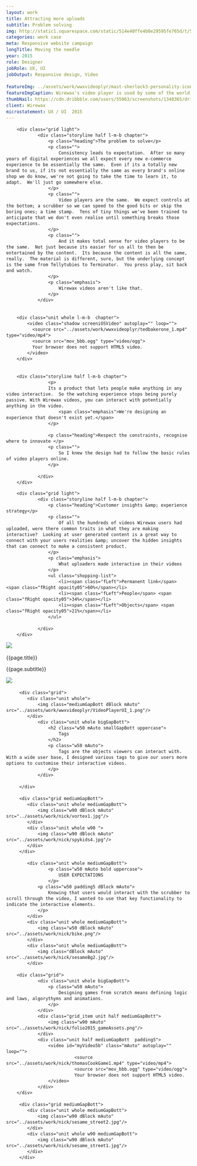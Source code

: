 ```yaml
---
layout: work
title: Attracting more uploads
subtitle: Problem solving
img: http://static1.squarespace.com/static/514e40ffe4b0e29595fe765d/t/5647bbb0e4b072d19f90d5f1/1447541681826/?format=750w
categories: work case
meta: Responsive website campaign
longTitle: Moving the needle
year: 2015
role: Designer
jobRole: UX, UI 
jobOutput: Responsive design, Video

featureImg: ../assets/work/wwxvideoplyr/mast-sherlock3-personality-icon-high-res.jpg
featureImgCaption: Wirewax's video player is used by some of the world's largest content distributors, like the BBC & Universal.
thumbNail: https://cdn.dribbble.com/users/55063/screenshots/1348365/dribbble-10-percent.gif
client: Wirewax
microstatement: UX / UI  2015
---
```


<div class="wider">

		<div class="grid light">
				<div class="storyline half l-m-b chapter">
					<p class="heading">The problem to solve</p>
					<p class="">
						Consistency leads to expectation.  After so many years of digital experiences we all expect every new e-commerce experience to be essentially the same.  Even if its a totally new brand to us, if its not essentially the same as every brand's online shop we do know, we're not going to take the time to learn it, to adapt.  We'll just go somewhere else.
					</p>
					<p class="">
						Video players are the same.  We expect controls at the bottom; a scrubber so we can speed to the good bits or skip the boring ones; a time stamp.  Tens of tiny things we've been trained to anticipate that we don't even realise until something breaks those expectations.
					</p>	
					<p class="">
						And it makes total sense for video players to be the same.  Not just because its easier for us all to then be entertained by the content.  Its because the content is all the same, really.  The material is different, sure, but the underlying concept is the same from Tellytubies to Terminator.  You press play, sit back and watch. 
					</p>	
					<p class="emphasis">	
						Wirewax videos aren't like that. 
					</p>
				</div>


		<div class="unit whole l-m-b  chapter">
			<video class="shadow screeniOSVideo" autoplay="" loop="">
			  <source src="../assets/work/wwxvideoplyr/tedbakerone_1.mp4" type="video/mp4">
			  <source src="mov_bbb.ogg" type="video/ogg">
			  Your browser does not support HTML5 video.
			</video>
		</div>


		<div class="storyline half l-m-b chapter">
					<p>
					Its a product that lets people make anything in any video interactive.  So the watching experience stops being purely passive. With Wirewax videos, you can interact with potentially anything in the video.   
						<span class="emphasis">We're designing an experience that doesn't exist yet.</span>
					</p>

					<p class="heading">Respect the constraints, recognise where to innovate </p>
					<p class="">
						So I knew the design had to follow the basic rules of video players online.  
					</p>													

				</div> 	
		</div>
</div>



<!--
<div class="wider bigGapBott bgCover chapter pitchBlackBg ghost">
	<div class="grid">
		<div class="unit l-m-t l-m-b whole xlquote">
			<h2 class="w50 mAuto">
				"Limitless posibilities"
			</h2>
			<p class="w50 opacity07 mAuto s-m-t">
				Buzzfeed.
			</p>
		</div>
	</div>	
</div>

-->

<div class="wider">

		<div class="grid light">
				<div class="storyline half l-m-b chapter">
					<p class="heading">Customer insights &amp; experience strategy</p>
					<p class="">
						Of all the hundreds of videos Wirewax users had uploaded, were there common traits in what they are making interactive?  Looking at user generated content is a great way to connect with your users realities &amp; uncover the hidden insights that can connect to make a consistent product.
					</p>
					<p class="emphasis">
						What uploaders made interactive in their videos
					</p>
					<ul class="shopping-list">
						<li><span class="fLeft">Permanent link</span> <span class="fRight opacity05">60%</span></li>
						<li><span class="fLeft">People</span> <span class="fRight opacity05">34%</span></li>
						<li><span class="fLeft">Objects</span> <span class="fRight opacity05">21%</span></li>
					</ul>
									
				</div> 	
		</div>
</div>

<div class="unit whole">
	<div class="grid_item">
		<img src="http://i0.wp.com/fashionandmash.com/wp-content/uploads/2015/11/TedBaker_wirewax2.png"/>
						 	<div class="grid__lock block">	
						<p class="grid__title block pitchBlack ">{{page.title}}</p>
						<p class="subtitle block grey">{{page.subtitle}}</p>
					</div>	
	</div>
	<div class="grid_item">
		<img src="http://i0.wp.com/fashionandmash.com/wp-content/uploads/2015/11/TedBaker_wirewax2.png"/>
	</div>
</div>



<div class="wider">		


		 <div class="grid"> 
		 	<div class="unit whole">
		 		<img class="mediumGapBott dBlock mAuto" src="../assets/work/wwxvideoplyr/VideoPlayerUI_1.png"/> 
		 	</div>
				<div class="unit whole bigGapBott">
					<h2 class="w50 mAuto smallGapBott uppercase">
						Tags
					</h2>
					<p class="w50 mAuto">
						Tags are the objects viewers can interact with.  With a wide user base, I designed various tags to give our users more options to customise their interactive videos.
					</p>
				</div> 			 	

		 </div>

		 <div class="grid mediumGapBott">
		 	<div class="unit whole mediumGapBott">
		 		<img class="w90 dBlock mAuto" src="../assets/work/nick/vortex1.jpg"/> 
		 	</div>	
		 	<div class="unit whole w90 ">
		 		<img class="w90 dBlock mAuto" src="../assets/work/nick/spykids4.jpg"/> 
		 	</div>	
		 </div> 

		 	<div class="unit whole mediumGapBott">
					<p class="w50 mAuto bold uppercase">
						USER EXPECTATIONS
					</p>		 		
		 		<p class="w50 padding5 dBlock mAuto">
		 			Knowing that users would interact with the scrubber to scroll through the video, I wanted to use that key functionality to indicate the interactive elements.
		 		</p>
		 	</div>	
		 	<div class="unit whole mediumGapBott">
		 		<img class="w50 dBlock mAuto" src="../assets/work/nick/bike.png"/> 
		 	</div>		 	
		 	<div class="unit whole mediumGapBott">
		 		<img class="dBlock mAuto" src="../assets/work/nick/sesameBg2.jpg"/> 
		 	</div>			 

		<div class="grid">
				<div class="unit whole bigGapBott">
					<p class="w50 mAuto">
						Designing games from scratch means defining logic and laws, algorythyms and animations.  
					</p>
				</div> 	
				<div class="grid_item unit half mediumGapBott">
					<img class="w90 mAuto" src="../assets/work/nick/folio2015_gameAssets.png"/>	
				</div>
				<div class="unit half mediumGapBott  padding5">
					<video id="myVideo5b" class="mAuto" autoplay="" loop="">
							  <source src="../assets/work/nick/thomasCookGame1.mp4" type="video/mp4">
							  <source src="mov_bbb.ogg" type="video/ogg">
							  Your browser does not support HTML5 video.
					</video>		
				</div>
		</div>		 

		 <div class="grid mediumGapBott">
		 	<div class="unit whole mediumGapBott">
		 		<img class="w90 dBlock mAuto" src="../assets/work/nick/sesame_street2.jpg"/> 
		 	</div>	
		 	<div class="unit whole w90 mediumGapBott">
		 		<img class="w90 dBlock mAuto" src="../assets/work/nick/sesame_street1.jpg"/> 
		 	</div>	
		 </div>	
		 
	
</div>



